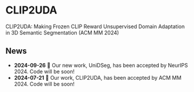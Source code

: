 # CLIP2UDA
CLIP2UDA: Making Frozen CLIP Reward Unsupervised Domain Adaptation in 3D Semantic Segmentation (ACM MM 2024)

## News
* **2024-09-26** :loudspeaker: Our new work, UniDSeg, has been accepted by NeurIPS 2024. Code will be soon!
* **2024-07-21** :loudspeaker: Our work, CLIP2UDA, has been accepted by ACM MM 2024. Code will be soon!


